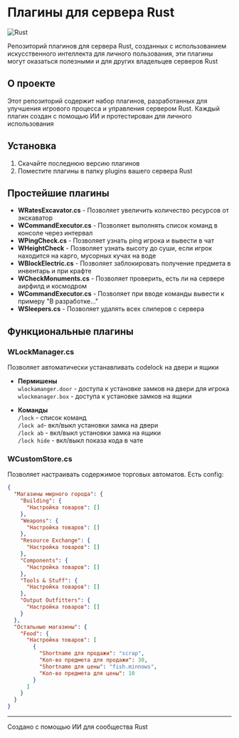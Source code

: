 # Плагины для сервера Rust

![Rust](https://img.shields.io/badge/Rust-Game-orange?style=flat-square&logo=rust)

Репозиторий плагинов для сервера Rust, созданных с использованием искусственного интеллекта для личного пользования, эти плагины могут оказаться полезными и для других владельцев серверов Rust

## О проекте

Этот репозиторий содержит набор плагинов, разработанных для улучшения игрового процесса и управления сервером Rust. Каждый плагин создан с помощью ИИ и протестирован для личного использования

## Установка

1. Скачайте последнюю версию плагинов
2. Поместите плагины в папку plugins вашего сервера Rust

## Простейшие плагины

- **WRatesExcavator.cs** - Позволяет увеличить количество ресурсов от экскаватор
- **WCommandExecutor.cs** - Позволяет выполнять список команд в консоле через интервал
- **WPingCheck.cs** - Позволяет узнать ping игрока и вывести в чат
- **WHeightCheck** - Позволяет узнать высоту до суши, если игрок находится на карго, мусорных кучах на воде
- **WBlockElectric.cs** - Позволяет заблокировать получение предмета в инвентарь и при крафте
- **WCheckMonuments.cs** - Позволяет проверить, есть ли на сервере аирфилд и космодром
- **WCommandExecutor.cs** - Позволяет при вводе команды вывести к примеру "В разработке..."
- **WSleepers.cs** - Позволяет удалять всех слиперов с сервера

## Функциональные плагины
### WLockManager.cs
Позволяет автоматически устанавливать codelock на двери и ящики

- **Пермишены**   
`wlockamanger.door` - доступа к установке замков на двери для игрока   
`wlockmanager.box` - доступа к установке замков на ящики

- **Команды**   
`/lock` - список команд   
`/lock ad`- вкл/выкл установки замка на двери   
`/lock ab` - вкл/выкл установки замка на ящики   
`/lock hide` - вкл/выкл показа кода в чате

### WCustomStore.cs
Позволяет настраивать содержимое торговых автоматов. Есть config:

```json
{
  "Магазины мирного города": {
    "Building": {
      "Настройка товаров": []
    },
    "Weapons": {
      "Настройка товаров": []
    },
    "Resource Exchange": {
      "Настройка товаров": []
    },
    "Components": {
      "Настройка товаров": []
    },
    "Tools & Stuff": {
      "Настройка товаров": []
    },
    "Output Outfitters": {
      "Настройка товаров": []
    }
  },
  "Остальные магазины": {
    "Food": {
      "Настройка товаров": [
        {
          "Shortname для продажи": "scrap",
          "Кол-во предмета для продажи": 30,
          "Shortname для цены": "fish.minnows",
          "Кол-во предмета для цены": 10
        }
      ]
    }
  }
}
```

---
Создано с помощью ИИ для сообщества Rust
